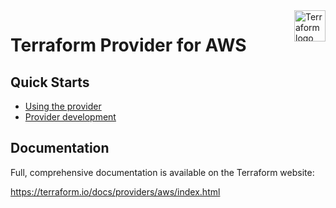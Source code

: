 <a href="https://terraform.io">
    <img src=".github/terraform_logo.svg" alt="Terraform logo" title="Terraform" align="right" height="50" />
</a>

# Terraform Provider for AWS


## Quick Starts

- [Using the provider](https://registry.terraform.io/providers/hashicorp/aws/latest/docs)
- [Provider development](docs/contributing)

## Documentation

Full, comprehensive documentation is available on the Terraform website:

https://terraform.io/docs/providers/aws/index.html
